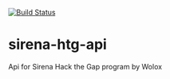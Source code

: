 [![Build Status](https://travis-ci.com/julianbr96/sirena-htg-api.svg?branch=master)](https://travis-ci.com/julianbr96/sirena-htg-api)

# sirena-htg-api

Api for Sirena Hack the Gap program by Wolox
